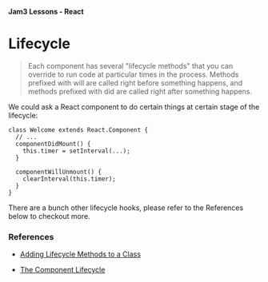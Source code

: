 **Jam3 Lessons - React**

# Lifecycle

> Each component has several "lifecycle methods" that you can override to run code at particular times in the process.
Methods prefixed with will are called right before something happens, and methods prefixed with did are called right after something happens.

We could ask a React component to do certain things at certain stage of the lifecycle:

```JSX
class Welcome extends React.Component {
  // ...
  componentDidMount() {
    this.timer = setInterval(...);
  }

  componentWillUnmount() {
    clearInterval(this.timer);
  }
}
```

There are a bunch other lifecycle hooks, please refer to the References below to checkout more.

### References

- [Adding Lifecycle Methods to a Class](https://facebook.github.io/react/docs/state-and-lifecycle.html#adding-lifecycle-methods-to-a-class)

- [The Component Lifecycle](https://facebook.github.io/react/docs/react-component.html#the-component-lifecycle)
